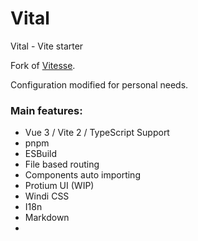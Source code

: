 # Vital

Vital - Vite starter

Fork of [Vitesse](https://github.com/antfu/vitesse).

Configuration modified for personal needs.

### Main features:
- Vue 3 / Vite 2 / TypeScript Support
- pnpm
- ESBuild 
- File based routing
- Components auto importing
- Protium UI (WIP)
- Windi CSS
- I18n
- Markdown
- <script setup>
- Server-side generation (SSG) via vite-ssg
- [Pinia](https://github.com/posva/pinia) store 
- [Villus](https://github.com/logaretm/villus) Lightweight graphQL client 
- Jest / vue-test-utils
- Formvuelate + VeeValidate
 
